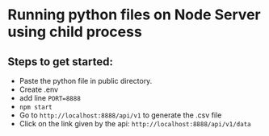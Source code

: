 # Running python files on Node Server using child process

## Steps to get started:

- Paste the python file in public directory.
- Create .env
- add line `PORT=8888`
- `npm start`
- Go to `http://localhost:8888/api/v1` to generate the .csv file
- Click on the link given by the api: `http://localhost:8888/api/v1/data`
